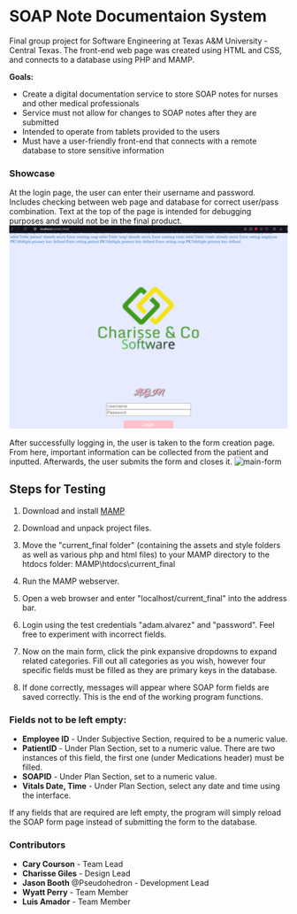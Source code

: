 # SOAP Note Documentaion System
Final group project for Software Engineering at Texas A&M University - Central Texas. The front-end web page was created using HTML and CSS, and connects to a database using PHP and MAMP.

**Goals:**
- Create a digital documentation service to store SOAP notes for nurses and other medical professionals
- Service must not allow for changes to SOAP notes after they are submitted
- Intended to operate from tablets provided to the users
- Must have a user-friendly front-end that connects with a remote database to store sensitive information

### Showcase
At the login page, the user can enter their username and password. Includes checking between web page and database for correct user/pass combination. Text at the top of the page is intended for debugging purposes and would not be in the final product.
![login-page](/assets//testing/login-page.png)

After successfully logging in, the user is taken to the form creation page. From here, important information can be collected from the patient and inputted. Afterwards, the user submits the form and closes it.
![main-form](/assets/testing/main-form.gif)

## Steps for Testing

1. Download and install [MAMP](https://www.mamp.info/en/downloads/)

2. Download and unpack project files.

2. Move the "current_final folder" (containing the assets and style folders as well as various php and html files) to your MAMP directory to the htdocs folder: MAMP\htdocs\current_final

3. Run the MAMP webserver.

4. Open a web browser and enter "localhost/current_final" into the address bar.

5. Login using the test credentials "adam.alvarez" and "password". Feel free to experiment with incorrect fields.

6. Now on the main form, click the pink expansive dropdowns to expand related categories. Fill out all categories as you wish, however four specific fields must be filled as they are primary keys in the database.

7. If done correctly, messages will appear where SOAP form fields are saved correctly. This is the end of the working program functions.

### Fields not to be left empty:
- **Employee ID** - Under Subjective Section, required to be a numeric value.
- **PatientID** - Under Plan Section, set to a numeric value. There are two instances of this field, the first one (under Medications header) must be filled.
- **SOAPID** - Under Plan Section, set to a numeric value.
- **Vitals Date, Time** - Under Plan Section, select any date and time using the interface.

If any fields that are required are left empty, the program will simply reload the SOAP form page instead of submitting the form to the database.

### Contributors
- **Cary Courson** - Team Lead
- **Charisse Giles** - Design Lead
- **Jason Booth** @Pseudohedron - Development Lead
- **Wyatt Perry** - Team Member
- **Luis Amador** - Team Member